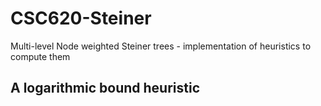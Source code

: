 # CSC620-Steiner
Multi-level Node weighted Steiner trees - implementation of heuristics to compute them

## A logarithmic bound heuristic
